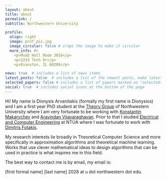 ```yaml
---
layout: about
title: about
permalink: /
subtitle: Northwestern University

profile:
  align: right
  image: prof_pic.jpg
  image_circular: false # crops the image to make it circular
  more_info: #>
    <p>Mudd Hall Room 3016</p>
    <p>2233 Tech Dr</p>
    <p>Evanston, IL 60208</p>

news: true  # includes a list of news items
latest_posts: false  # includes a list of the newest posts, make latest_posts true to appear
selected_papers: false # includes a list of papers marked as "selected={true}"
social: true  # includes social icons at the bottom of the page
---
```


Hi! My name is Dionysis Arvanitakis (formally my first name is Dionysios) and I am a first year PhD student at the [Theory Group](https://theory.cs.northwestern.edu) of Northwestern University where I am very fortunate to be working with [Konstantin Makarychev](https://konstantin.makarychev.net) and [Aravindan Vijayaraghavan](https://users.cs.northwestern.edu/~aravindv/). Prior to that I studied [Electrical and Computer Engineering](https://www.ece.ntua.gr/en) at NTUA where I was fortunate to work with [Dimitris Fotakis](https://www.softlab.ntua.gr/~fotakis/).

 My research interests lie broadly in Theoretical Computer Science and more specifically in approximation algorithms and theoretical machine learning. Works that use clever mathematical ideas to design algorithms that can be used in practice is what inspires me in this field.

 The best way to contact me is by email, my email is:

  [first formal name] [last name] 2028 at u dot northwestern dot edu.
